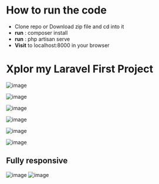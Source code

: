 <h1>How to run the code</h1>
<ul>
    <li>Clone repo or Download zip file and cd into it</li>
    <li><b>run</b> : composer install</li>
    <li><b>run</b> : php artisan serve</li>
    <li><b>Visit</b> to localhost:8000 in your browser</li>
</ul>
<h1>Xplor my Laravel First Project</h1>

![image](https://github.com/rohit550000/LaravelCinemaApplication/assets/123115001/5966cefd-d479-4226-828d-7c356eb0e0f5)

![image](https://github.com/rohit550000/LaravelCinemaApplication/assets/123115001/bdca74b0-3522-4775-9d9c-14424f605ba2)

![image](https://github.com/rohit550000/LaravelCinemaApplication/assets/123115001/a61df12f-fdf2-4b26-85cb-490075bd61d7)

![image](https://github.com/rohit550000/LaravelCinemaApplication/assets/123115001/5d453d1f-de53-435f-b23e-dda2071d59fb)

![image](https://github.com/rohit550000/LaravelCinemaApplication/assets/123115001/c67cf518-2b92-479f-8f97-bf7d5566ca04)

![image](https://github.com/rohit550000/LaravelCinemaApplication/assets/123115001/d817c6d6-e1fb-41ba-b2f6-816e7f3de082)
<h2>Fully responsive</h2>

![image](https://github.com/rohit550000/LaravelCinemaApplication/assets/123115001/17b7d1e7-4fa5-4837-a83f-2f19f40b9bdd)
![image](https://github.com/rohit550000/LaravelCinemaApplication/assets/123115001/7ee0522f-9e42-4f2e-b296-f847702a33dc)













